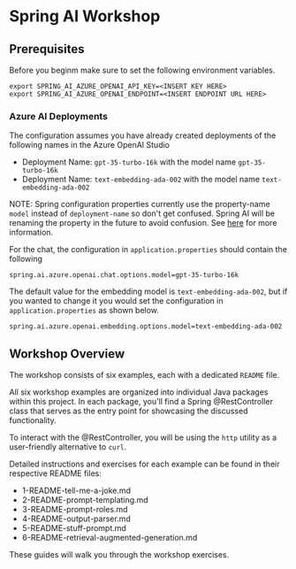 # Spring AI Workshop

## Prerequisites

Before you beginm make sure to set the following environment variables.

```shell
export SPRING_AI_AZURE_OPENAI_API_KEY=<INSERT KEY HERE>
export SPRING_AI_AZURE_OPENAI_ENDPOINT=<INSERT ENDPOINT URL HERE>
```

### Azure AI Deployments

The configuration assumes you have already created deployments of the following names in the Azure OpenAI Studio

* Deployment Name: `gpt-35-turbo-16k` with the model name `gpt-35-turbo-16k`
* Deployment Name: `text-embedding-ada-002` with the model name `text-embedding-ada-002`

NOTE: Spring configuration properties currently use the property-name `model` instead of `deployment-name` so don't get confused.  Spring AI will be renaming the property in the future to avoid confusion.  See [here](https://docs.spring.io/spring-ai/reference/api/clients/azure-openai-chat.html#_deployment_name) for more information.

For the chat, the configuration in `application.properties` should contain the following

`spring.ai.azure.openai.chat.options.model=gpt-35-turbo-16k`

The default value for the embedding model is `text-embedding-ada-002`, but if you wanted to change it you would set the configuration in `application.properties` as shown below.

`spring.ai.azure.openai.embedding.options.model=text-embedding-ada-002`

## Workshop Overview

The workshop consists of six examples, each with a dedicated `README` file.

All six workshop examples are organized into individual Java packages within this project. In each package, you'll find a Spring @RestController class that serves as the entry point for showcasing the discussed functionality.

To interact with the @RestController, you will be using the `http` utility as a user-friendly alternative to `curl`.

Detailed instructions and exercises for each example can be found in their respective README files:

* 1-README-tell-me-a-joke.md 
* 2-README-prompt-templating.md 
* 3-README-prompt-roles.md 
* 4-README-output-parser.md 
* 5-README-stuff-prompt.md 
* 6-README-retrieval-augmented-generation.md

These guides will walk you through the workshop exercises.